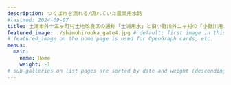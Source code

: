 ```yaml
---
description: つくば市を流れる/流れていた農業用水路
#lastmod: 2024-09-07
title: 土浦市外十五ヶ町村土地改良区の通称「土浦用水」と旧小野川外二ヶ村の「小野川用水」の跡を追い求めて
featured_image: ./shimohirooka_gate4.jpg # default: first image in this directory
# featured_image on the home page is used for OpenGraph cards, etc.
menus:
  main:
    name: Home
    weight: -1
# sub-galleries on list pages are sorted by date and weight (descending)
---
```

